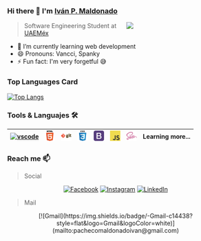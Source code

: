 ### Hi there 👋 I'm [Iván P. Maldonado](https://www.linkedin.com/in/iv%C3%A1n-pacheco-maldonado-94b307195/)
[<img align="right" width="45%" src="https://github-readme-stats.vercel.app/api?username=IvanPMa&show_icons=true"/>](https://github.com/IvanPMa/)
> Software Engineering Student at [UAEMéx](https://www.uaemex.mx/)

- 🌱 I’m currently learning web development
- 😄 Pronouns: Vancci, Spanky
- ⚡ Fun fact: I'm very forgetful 😅

### Top Languages Card
[![Top Langs](https://github-readme-stats.vercel.app/api/top-langs/?username=IvanPMa&layout=compact)](https://github.com/IvanPMa/github-readme-stats)


<!--Agregar contribuciones privadas al total de commits contados al GithubStats
![IvanPMa's GitHub stats](https://github-readme-stats.vercel.app/api?username=IvanPMa&count_private=true&theme=dracula)-->

### Tools & Languajes 🛠️

| [<img src="https://upload.wikimedia.org/wikipedia/commons/thumb/2/2d/Visual_Studio_Code_1.18_icon.svg/1200px-Visual_Studio_Code_1.18_icon.svg.png" alt="vscode" width="24">](https://code.visualstudio.com/) | [<img src="https://raw.githubusercontent.com/github/explore/80688e429a7d4ef2fca1e82350fe8e3517d3494d/topics/html/html.png" alt="HTML" width="24">](https://developer.mozilla.org/es/docs/Web/HTML) | [<img src="https://raw.githubusercontent.com/github/explore/80688e429a7d4ef2fca1e82350fe8e3517d3494d/topics/git/git.png" alt="Git" width="24">](https://git-scm.com/) | [<img src="https://raw.githubusercontent.com/github/explore/80688e429a7d4ef2fca1e82350fe8e3517d3494d/topics/css/css.png" alt="CSS" width="24">](https://developer.mozilla.org/es/docs/Web/CSS)  |  [<img src="https://raw.githubusercontent.com/github/explore/80688e429a7d4ef2fca1e82350fe8e3517d3494d/topics/bootstrap/bootstrap.png" alt="Bootstrap" width="24">](https://getbootstrap.com/) |  [<img src="https://raw.githubusercontent.com/github/explore/80688e429a7d4ef2fca1e82350fe8e3517d3494d/topics/javascript/javascript.png" alt="JavaScript" width="24">](https://developer.mozilla.org/es/docs/Web/JavaScript) | [<img src="https://raw.githubusercontent.com/github/explore/80688e429a7d4ef2fca1e82350fe8e3517d3494d/topics/sass/sass.png" alt="SASS" width="24">](https://sass-lang.com/) | Learning more...
|---|---|---|---|---|---|---|---|

### Reach me 📫 
> Social
<p align="center">
  <a href="https://www.facebook.com/ivan.pm.3726/" target="_blank"><img alt="Facebook" src="https://img.shields.io/badge/-Iv%C3%A1n-4267b2?style=for-the-badge&logo=Facebook&logoColor=white"></a>
  <a href="https://www.instagram.com/pmal_ivan_/" target="_blank"><img alt="Instagram" src="https://img.shields.io/badge/-pmal_ivan_-e43182?style=for-the-badge&logo=Instagram&logoColor=white"></a>
  <a href="https://www.linkedin.com/in/ivanpma/" target="_blank"><img alt="LinkedIn" src="https://img.shields.io/badge/-ivanpma-blue?style=for-the-badge&logo=Linkedin&logoColor=white"></a>
<!--   <a href="https://twitter.com/vanccipm" target="_blank"><img alt="Twitter" src="https://img.shields.io/badge/-@vanccipm-1da1f2?style=for-the-badge&logo=Twitter&logoColor=white"></a> -->
  

</p>

> Mail
<p align="center">
[![Gmail](https://img.shields.io/badge/-Gmail-c14438?style=flat&logo=Gmail&logoColor=white)](mailto:pachecomaldonadoivan@gmail.com)
</p>


